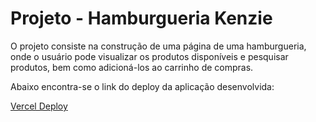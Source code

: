 # Projeto - Hamburgueria Kenzie

O projeto consiste na construção de uma página de uma hamburgueria, onde o usuário pode visualizar os produtos disponíveis e pesquisar produtos, bem como adicioná-los ao carrinho de compras.

Abaixo encontra-se o link do deploy da aplicação desenvolvida:

[Vercel Deploy](https://react-entrega-s3-template-hamburgueria-gabriel-zarpellon.vercel.app/)
